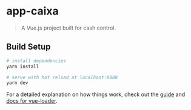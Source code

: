 # app-caixa

> A Vue.js project built for cash control. 

## Build Setup

``` bash
# install dependencies
yarn install

# serve with hot reload at localhost:8080
yarn dev
```

For a detailed explanation on how things work, check out the [guide](http://vuejs-templates.github.io/webpack/) and [docs for vue-loader](http://vuejs.github.io/vue-loader).
